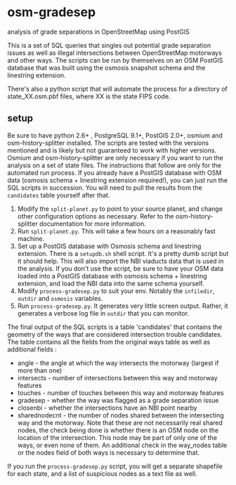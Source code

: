 osm-gradesep
============

analysis of grade separations in OpenStreetMap using PostGIS

This is a set of SQL queries that singles out potential grade separation issues as well as illegal intersections between OpenStreetMap motorways and other ways. The scripts can be run by themselves on an OSM PostGIS database that was built using the osmosis snapshot schema and the linestring extension.

There's also a python script that will automate the process for a directory of state_XX.osm.pbf files, where XX is the state FIPS code. 

## setup
Be sure to have python 2.6+ , PostgreSQL 9.1+, PostGIS 2.0+, osmium and osm-history-splitter installed. The scripts are tested with the versions mentioned and is likely but not guaranteed to work with higher versions. 
Osmium and osm-history-splitter are only necessary if you want to run the analysis on a set of state files. 
The instructions that follow are only for the automated run process. If you already have a PostGIS database with OSM data (osmosis schema + linestring extension required!), you can just run the SQL scripts in succession. You will need to pull the results from the `candidates` table yourself after that.
1. Modify the `split-planet.py` to point to your source planet, and change other configuration options as necessary. Refer to the osm-history-splitter documentation for more information.
1. Run `split-planet.py`. This will take a few hours on a reasonably fast machine.
1. Set up a PostGIS database with Osmosis schema and linestring extension. There is a `setupdb.sh` shell script. It's a pretty dumb script but it should help. This will also import the NBI viaducts data that is used in the analysis. If you don't use the script, be sure to have your OSM data loaded into a PostGIS database with osmosis schema + linestring extension, and load the NBI data into the same schema yourself. 
1. Modify `process-gradesep.py` to suit your env. Notably the `infiledir`, `outdir` and `osmosis` variables.
1. Run `process-gradesep.py`. It generates very little screen output. Rather, it generates a verbose log file in `outdir` that you can monitor.

The final output of the SQL scripts is a table 'candidates' that contains the geometry of the ways that are considered intersection trouble candidates. The table contains all the fields from the original ways table as well as additional fields :
* angle - the angle at which the way intersects the motorway (largest if more than one)
* intersects - number of intersections between this way and motorway features
* touches - number of touches between this way and motorway features
* gradesep -  whether the way was flagged as a grade separation issue
* closenbi - whether the intersections have an NBI point nearby
* sharednodecnt - the number of nodes shared between the intersecting way and the motorway. Note that these are not necessarily real shared nodes, the check being done is whether there is an OSM node on the location of the intersection. This node may be part of only one of the ways, or even none of them. An additional check in the way_nodes table or the nodes field of both ways is necessary to determine that.

If you run the `process-gradesep.py` script, you will get a separate shapefile for each state, and a list of suspicious nodes as a text file as well.
